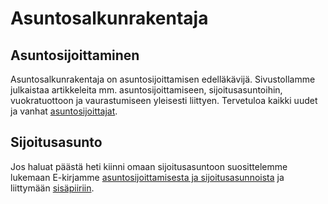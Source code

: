 # Asuntosalkunrakentaja

## Asuntosijoittaminen

Asuntosalkunrakentaja on asuntosijoittamisen edelläkävijä. Sivustollamme julkaistaa artikkeleita mm. asuntosijoittamiseen, sijoitusasuntoihin, vuokratuottoon ja vaurastumiseen yleisesti liittyen. Tervetuloa kaikki uudet ja vanhat [asuntosijoittajat](http://asuntosalkunrakentaja.fi/).

## Sijoitusasunto

Jos haluat päästä heti kiinni omaan sijoitusasuntoon suosittelemme lukemaan E-kirjamme [asuntosijoittamisesta ja sijoitusasunnoista](http://asuntosalkunrakentaja.fi/lataa-e-kirja/) ja liittymään [sisäpiiriin](http://asuntosalkunrakentaja.fi/sisapiiri/).
